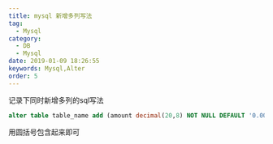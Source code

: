 ```yaml
---
title: mysql 新增多列写法
tag: 
  - Mysql
category: 
  - DB
  - Mysql
date: 2019-01-09 18:26:55
keywords: Mysql,Alter
order: 5
---
```


记录下同时新增多列的sql写法

```sql
alter table table_name add (amount decimal(20,8) NOT NULL DEFAULT '0.00000000' COMMENT '数量' , price decimal(20,8) NOT NULL DEFAULT '0.00000000' COMMENT '价格');
```

用圆括号包含起来即可
